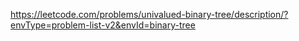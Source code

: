 https://leetcode.com/problems/univalued-binary-tree/description/?envType=problem-list-v2&envId=binary-tree